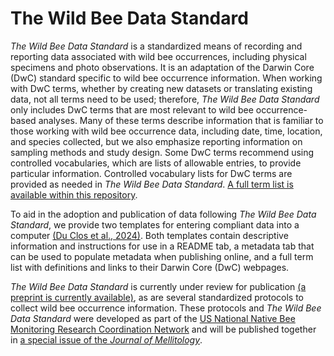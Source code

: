# The Wild Bee Data Standard
_The Wild Bee Data Standard_ is a standardized means of recording and reporting data associated with wild bee occurrences, including physical specimens and photo observations. It is an adaptation of the Darwin Core (DwC) standard specific to wild bee occurrence information. When working with DwC terms, whether by creating new datasets or translating existing data, not all terms need to be used; therefore, _The Wild Bee Data Standard_ only includes DwC terms that are most relevant to wild bee occurrence-based analyses. Many of these terms describe information that is familiar to those working with wild bee occurrence data, including date, time, location, and species collected, but we also emphasize reporting information on sampling methods and study design. Some DwC terms recommend using controlled vocabularies, which are lists of allowable entries, to provide particular information. Controlled vocabulary lists for DwC terms are provided as needed in _The Wild Bee Data Standard_. [A full term list is available within this repository](https://github.com/Big-Bee-Network/wild-bee-data-standard/blob/main/fulltermlist.md).

To aid in the adoption and publication of data following _The Wild Bee Data Standard_, we provide two templates for entering compliant data into a computer [(Du Clos et al., 2024)](https://doi.org/10.5281/zenodo.14187861). Both templates contain descriptive information and instructions for use in a README tab, a metadata tab that can be used to populate metadata when publishing online, and a full term list with definitions and links to their Darwin Core (DwC) webpages.

_The Wild Bee Data Standard_ is currently under review for publication [(a preprint is currently available)](https://www.authorea.com/users/887259/articles/1265311-improving-the-standardization-of-wild-bee-occurrence-data-towards-a-formal-wild-bee-data-standard), as are several standardized protocols to collect wild bee occurrence information. These protocols and _The Wild Bee Data Standard_ were developed as part of the [US National Native Bee Monitoring Research Coordination Network](https://www.nativebeemonitoring.org/) and will be published together in [a special issue of the _Journal of Mellitology_](https://journals.ku.edu/melittology/issue/view/2768).

